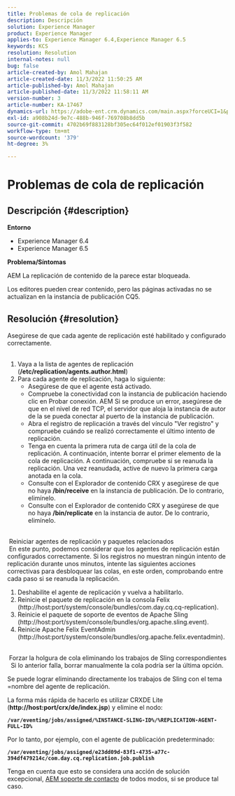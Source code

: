 ```yaml
---
title: Problemas de cola de replicación
description: Descripción
solution: Experience Manager
product: Experience Manager
applies-to: Experience Manager 6.4,Experience Manager 6.5
keywords: KCS
resolution: Resolution
internal-notes: null
bug: false
article-created-by: Amol Mahajan
article-created-date: 11/3/2022 11:50:25 AM
article-published-by: Amol Mahajan
article-published-date: 11/3/2022 11:58:11 AM
version-number: 3
article-number: KA-17467
dynamics-url: https://adobe-ent.crm.dynamics.com/main.aspx?forceUCI=1&pagetype=entityrecord&etn=knowledgearticle&id=1a7e0ab3-6d5b-ed11-9561-6045bd006d92
exl-id: a908b24d-9e7c-488b-946f-769708b8dd5b
source-git-commit: 4702b69f883128bf305ec64f012ef01903f3f582
workflow-type: tm+mt
source-wordcount: '379'
ht-degree: 3%

---
```


# Problemas de cola de replicación

## Descripción {#description}

<b>Entorno</b>
- Experience Manager 6.4
- Experience Manager 6.5


<b>Problema/Síntomas</b>

AEM La replicación de contenido de la parece estar bloqueada.

Los editores pueden crear contenido, pero las páginas activadas no se actualizan en la instancia de publicación CQ5.


## Resolución {#resolution}

Asegúrese de que cada agente de replicación esté habilitado y configurado correctamente.<br> 
1. Vaya a la lista de agentes de replicación (<b>/etc/replication/agents.author.html</b>)
2. Para cada agente de replicación, haga lo siguiente:
   - Asegúrese de que el agente está activado.
   - Compruebe la conectividad con la instancia de publicación haciendo clic en Probar conexión. AEM Si se produce un error, asegúrese de que en el nivel de red TCP, el servidor que aloja la instancia de autor de la se pueda conectar al puerto de la instancia de publicación.
   - Abra el registro de replicación a través del vínculo &quot;Ver registro&quot; y compruebe cuándo se realizó correctamente el último intento de replicación.
   - Tenga en cuenta la primera ruta de carga útil de la cola de replicación. A continuación, intente borrar el primer elemento de la cola de replicación. A continuación, compruebe si se reanuda la replicación. Una vez reanudada, active de nuevo la primera carga anotada en la cola.
   - Consulte con el Explorador de contenido CRX y asegúrese de que no haya <b>/bin/receive</b> en la instancia de publicación. De lo contrario, elimínelo.
   - Consulte con el Explorador de contenido CRX y asegúrese de que no haya <b>/bin/replicate</b> en la instancia de autor. De lo contrario, elimínelo.

<br> Reiniciar agentes de replicación y paquetes relacionados<br> En este punto, podemos considerar que los agentes de replicación están configurados correctamente. Si los registros no muestran ningún intento de replicación durante unos minutos, intente las siguientes acciones correctivas para desbloquear las colas, en este orden, comprobando entre cada paso si se reanuda la replicación.


1. Deshabilite el agente de replicación y vuelva a habilitarlo.
2. Reinicie el paquete de replicación en la consola Felix (http://host:port/system/console/bundles/com.day.cq.cq-replication).
3. Reinicie el paquete de soporte de eventos de Apache Sling (http://host:port/system/console/bundles/org.apache.sling.event).
4. Reinicie Apache Felix EventAdmin (http://host:port/system/console/bundles/org.apache.felix.eventadmin).

<br> Forzar la holgura de cola eliminando los trabajos de Sling correspondientes<br> 
Si lo anterior falla, borrar manualmente la cola podría ser la última opción.

Se puede lograr eliminando directamente los trabajos de Sling con el tema =nombre del agente de replicación.

La forma más rápida de hacerlo es utilizar CRXDE Lite (<b>http://host:port/crx/de/index.jsp</b>) y elimine el nodo:

<b>`/var/eventing/jobs/assigned/%INSTANCE-SLING-ID%/%REPLICATION-AGENT-FULL-ID%`</b>

Por lo tanto, por ejemplo, con el agente de publicación predeterminado:

<b>`/var/eventing/jobs/assigned/e23dd09d-83f1-4735-a77c-394df479214c/com.day.cq.replication.job.publish`</b>

Tenga en cuenta que esto se considera una acción de solución excepcional, [AEM soporte de contacto](https://helpx.adobe.com/es/marketing-cloud/contact-support.html) de todos modos, si se produce tal caso.
